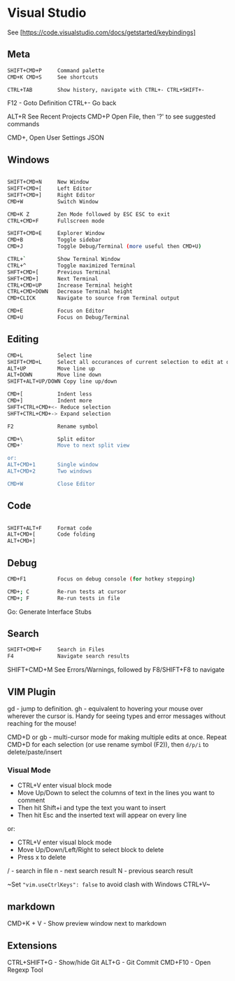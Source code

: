 # Visual Studio

See [https://code.visualstudio.com/docs/getstarted/keybindings]

## Meta

```sh
SHIFT+CMD+P     Command palette
CMD+K CMD+S     See shortcuts

CTRL+TAB        Show history, navigate with CTRL+- CTRL+SHIFT+-
```

F12 -           Goto Definition
CTRL+-          Go back

ALT+R           See Recent Projects
CMD+P           Open File, then '?' to see suggested commands

CMD+,           Open User Settings JSON

## Windows

```sh

SHIFT+CMD+N     New Window
SHIFT+CMD+[     Left Editor
SHIFT+CMD+]     Right Editor
CMD+W           Switch Window

CMD+K Z         Zen Mode followed by ESC ESC to exit
CTRL+CMD+F      Fullscreen mode

SHIFT+CMD+E     Explorer Window
CMD+B           Toggle sidebar
CMD+J           Toggle Debug/Terminal (more useful then CMD+U)

CTRL+`          Show Terminal Window
CTRL+^          Toggle maximized Terminal
SHFT+CMD+[      Previous Terminal
SHFT+CMD+]      Next Terminal
CTRL+CMD+UP     Increase Terminal height
CTRL+CMD+DOWN   Decrease Terminal height
CMD+CLICK       Navigate to source from Terminal output

CMD+E           Focus on Editor
CMD+U           Focus on Debug/Terminal
```

## Editing

```sh
CMD+L           Select line
SHIFT+CMD+L     Select all occurances of current selection to edit at once
ALT+UP          Move line up
ALT+DOWN        Move line down
SHIFT+ALT+UP/DOWN Copy line up/down

CMD+[           Indent less
CMD+]           Indent more
SHFT+CTRL+CMD+<- Reduce selection
SHFT+CTRL+CMD+-> Expand selection

F2              Rename symbol

CMD+\           Split editor 
CMD+'           Move to next split view

or:
ALT+CMD+1       Single window
ALT+CMD+2       Two windows

CMD+W           Close Editor
```

## Code

```sh

SHIFT+ALT+F     Format code
ALT+CMD+[       Code folding
ALT+CMD+]

```

## Debug

```sh
CMD+F1          Focus on debug console (for hotkey stepping)

CMD+; C         Re-run tests at cursor
CMD+; F         Re-run tests in file

```
Go: Generate Interface Stubs

## Search

```sh
SHIFT+CMD+F     Search in Files
F4              Navigate search results 
```

SHIFT+CMD+M     See Errors/Warnings, followed by F8/SHIFT+F8 to navigate

## VIM Plugin

gd - jump to definition.
gh - equivalent to hovering your mouse over wherever the cursor is. Handy for seeing types and error messages without reaching for the mouse!

CMD+D or gb - multi-cursor mode for making multiple edits at once.  Repeat CMD+D for each selection (or use rename symbol (F2)), then `d/p/i` to delete/paste/insert

### Visual Mode

- CTRL+V enter visual block mode
- Move Up/Down to select the columns of text in the lines you want to comment
- Then hit Shift+i and type the text you want to insert
- Then hit Esc and the inserted text will appear on every line

or:

- CTRL+V enter visual block mode
- Move Up/Down/Left/Right to select block to delete
- Press x to delete

/  - search in file
n  - next search result
N  - previous search result

~Set `"vim.useCtrlKeys": false` to avoid clash with Windows CTRL+V~

## markdown

CMD+K + V - Show preview window next to markdown

## Extensions

CTRL+SHIFT+G - Show/hide Git
ALT+G   - Git Commit
CMD+F10 - Open Regexp Tool
